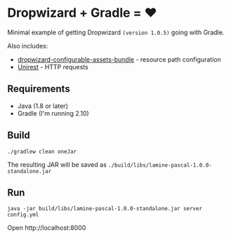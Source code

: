 # Dropwizard + Gradle = &hearts;

Minimal example of getting Dropwizard `(version 1.0.5)` going with Gradle.

Also includes:

- [dropwizard-configurable-assets-bundle](https://github.com/dropwizard-bundles/dropwizard-configurable-assets-bundle) - resource path configuration
- [Unirest](https://github.com/Kong/unirest-java) - HTTP requests


## Requirements

- Java (1.8 or later)
- Gradle (I'm running 2.10)


## Build

```
./gradlew clean oneJar
```

The resulting JAR will be saved as `./build/libs/lamine-pascal-1.0.0-standalone.jar`


## Run
```
java -jar build/libs/lamine-pascal-1.0.0-standalone.jar server config.yml
```

Open http://localhost:8000

